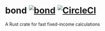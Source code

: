 # bond [![bond](https://docs.rs/bond/badge.svg?style=svg)](https://docs.rs/bond) [![CircleCI](https://circleci.com/gh/ekump/bond.svg?style=svg)](https://circleci.com/gh/ekump/bond)
A Rust crate for fast fixed-income calculations
